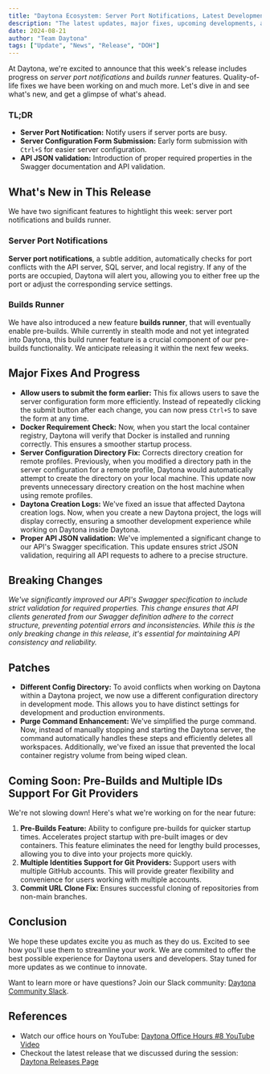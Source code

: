 ```yaml
---
title: "Daytona Ecosystem: Server Port Notifications, Latest Developments And Improvements "
description: "The latest updates, major fixes, upcoming developments, and highlights discussed during Daytona Office Hours 8 YouTube video."
date: 2024-08-21
author: "Team Daytona"
tags: ["Update", "News", "Release", "DOH"]
---
```


At Daytona, we're excited to announce that this week's release includes progress on *server port notifications* and *builds runner* features. Quality-of-life fixes we have been working on and much more. Let's dive in and see what's new, and get a glimpse of what's ahead.

### TL;DR

- **Server Port Notification:** Notify users if server ports are busy.
- **Server Configuration Form Submission:** Early form submission with `Ctrl+S` for easier server configuration.
- **API JSON validation:** Introduction of proper required properties in the Swagger documentation and API validation.

## What's New in This Release

We have two significant features to hightlight this week: server port notifications and builds runner.

### Server Port Notifications

**Server port notifications**, a subtle addition, automatically checks for port conflicts with the API server, SQL server, and local registry. If any of the ports are occupied, Daytona will alert you, allowing you to either free up the port or adjust the corresponding service settings.

### Builds Runner

We have also introduced a new feature **builds runner**, that will eventually enable pre-builds. While currently in stealth mode and not yet integrated into Daytona, this build runner feature is a crucial component of our pre-builds functionality. We anticipate releasing it within the next few weeks.

## Major Fixes And Progress

- **Allow users to submit the form earlier:** This fix allows users to save the server configuration form more efficiently. Instead of repeatedly clicking the submit button after each change, you can now press `Ctrl+S` to save the form at any time.
- **Docker Requirement Check:** Now, when you start the local container registry, Daytona will verify that Docker is installed and running correctly. This ensures a smoother startup process.
- **Server Configuration Directory Fix:** Corrects directory creation for remote profiles. Previously, when you modified a directory path in the server configuration for a remote profile, Daytona would automatically attempt to create the directory on your local machine. This update now prevents unnecessary directory creation on the host machine when using remote profiles.
- **Daytona Creation Logs:** We've fixed an issue that affected Daytona creation logs. Now, when you create a new Daytona project, the logs will display correctly, ensuring a smoother development experience while working on Daytona inside Daytona.
- **Proper API JSON validation:** We've implemented a significant change to our API's Swagger specification. This update ensures strict JSON validation, requiring all API requests to adhere to a precise structure.
  
## Breaking Changes

*We've significantly improved our API's Swagger specification to include strict validation for required properties. This change ensures that API clients generated from our Swagger definition adhere to the correct structure, preventing potential errors and inconsistencies. While this is the only breaking change in this release, it's essential for maintaining API consistency and reliability.*

## Patches

- **Different Config Directory:** To avoid conflicts when working on Daytona within a Daytona project, we now use a different configuration directory in development mode. This allows you to have distinct settings for development and production environments.
- **Purge Command Enhancement:** We've simplified the purge command. Now, instead of manually stopping and starting the Daytona server, the command automatically handles these steps and efficiently deletes all workspaces. Additionally, we've fixed an issue that prevented the local container registry volume from being wiped clean.

## Coming Soon: Pre-Builds and Multiple IDs Support For Git Providers

We're not slowing down! Here's what we're working on for the near future:

1. **Pre-Builds Feature:** Ability to configure pre-builds for quicker startup times. Accelerates project startup with pre-built images or dev containers. This feature eliminates the need for lengthy build processes, allowing you to dive into your projects more quickly.
2. **Multiple Identities Support for Git Providers:** Support users with multiple GitHub accounts. This will provide greater flexibility and convenience for users working with multiple accounts.
3. **Commit URL Clone Fix:** Ensures successful cloning of repositories from non-main branches.

## Conclusion

We hope these updates excite you as much as they do us. Excited to see how you'll use them to streamline your work. We are commited to offer the best possible experience for Daytona users and developers. Stay tuned for more updates as we continue to innovate.

Want to learn more or have questions? Join our Slack community: [Daytona Community Slack](https://go.daytona.io/slack).

## References

- Watch our office hours on YouTube: [Daytona Office Hours #8 YouTube Video](https://youtu.be/M0dndoz5UpQ)
- Checkout the latest release that we discussed during the session: [Daytona Releases Page](https://github.com/daytonaio/daytona/releases/tag/v0.25.0)
